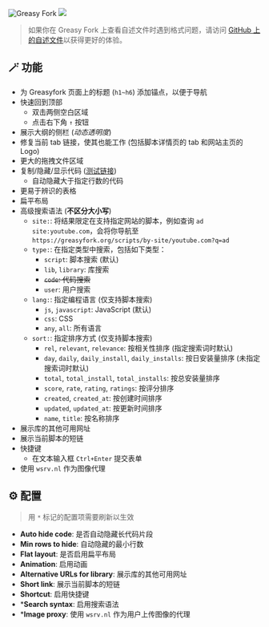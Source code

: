 ![Greasy Fork](https://img.shields.io/greasyfork/dt/467078) [![](https://img.shields.io/badge/Crazy%20Thur.-V%20me%2050-red?logo=kfc)](https://greasyfork.org/rails/active_storage/blobs/redirect/eyJfcmFpbHMiOnsibWVzc2FnZSI6IkJBaHBBaWZvIiwiZXhwIjpudWxsLCJwdXIiOiJibG9iX2lkIn19--10e04ed7ed56ae18d22cec6d675b34fd579cecab/wechat.jpeg?locale=zh-CN)

> 如果你在 Greasy Fork 上查看自述文件时遇到格式问题，请访问 [GitHub 上的自述文件](https://github.com/PRO-2684/gadgets/blob/main/greasyfork_enhance/README_CN.md)以获得更好的体验。

## 🪄 功能

- 为 Greasyfork 页面上的标题 (`h1~h6`) 添加锚点，以便于导航
- 快速回到顶部
  - 双击两侧空白区域
  - 点击右下角 `↑` 按钮
- 展示大纲的侧栏 (*动态透明度*)
- 修复当前 tab 链接，使其也能工作 (包括脚本详情页的 tab 和网站主页的 Logo)
- 更大的拖拽文件区域
- 复制/隐藏/显示代码 ([测试链接](https://greasyfork.org/scripts/470224))
  - 自动隐藏大于指定行数的代码
- 更易于辨识的表格
- 扁平布局
- 高级搜索语法 (**不区分大小写**)
  - `site:`: 将结果限定在支持指定网站的脚本，例如查询 `ad site:youtube.com`，会将你导航至 `https://greasyfork.org/scripts/by-site/youtube.com?q=ad`
  - `type:`: 在指定类型中搜索，包括如下类型：
    - `script`: 脚本搜索 (默认)
    - `lib`, `library`: 库搜索
    - ~~`code`: 代码搜索~~
    - `user`: 用户搜索
  - `lang:`: 指定编程语言 (仅支持脚本搜索)
    - `js`, `javascript`: JavaScript (默认)
    - `css`: CSS
    - `any`, `all`: 所有语言
  - `sort:`: 指定排序方式 (仅支持脚本搜索)
    - `rel`, `relevant`, `relevance`: 按相关性排序 (指定搜索词时默认)
    - `day`, `daily`, `daily_install`, `daily_installs`: 按日安装量排序 (未指定搜索词时默认)
    - `total`, `total_install`, `total_installs`: 按总安装量排序
    - `score`, `rate`, `rating`, `ratings`: 按评分排序
    - `created`, `created_at`: 按创建时间排序
    - `updated`, `updated_at`: 按更新时间排序
    - `name`, `title`: 按名称排序
- 展示库的其他可用网址
- 展示当前脚本的短链
- 快捷键
    - 在文本输入框 `Ctrl+Enter` 提交表单
- 使用 `wsrv.nl` 作为图像代理

## ⚙️ 配置

> 用 `*` 标记的配置项需要刷新以生效

- **Auto hide code**: 是否自动隐藏长代码片段
- **Min rows to hide**: 自动隐藏的最小行数
- **Flat layout**: 是否启用扁平布局
- **Animation**: 启用动画
- **Alternative URLs for library**: 展示库的其他可用网址
- **Short link**: 展示当前脚本的短链
- **Shortcut**: 启用快捷键
- \***Search syntax**: 启用搜索语法
- \***Image proxy**: 使用 `wsrv.nl` 作为用户上传图像的代理
